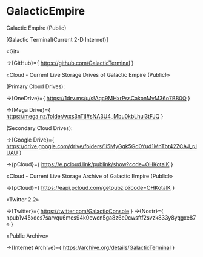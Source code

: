 # GalacticEmpire
Galactic Empire (Public)

[Galactic Terminal(Current 2-D Internet)]

«Git»

→{GitHub}={ https://github.com/GalacticTerminal }

«Cloud - Current Live Storage Drives of Galactic Empire (Public)»

(Primary Cloud Drives):

→{OneDrive}={ https://1drv.ms/u/s!Aqc9MHxrPssCakonMvM36o7BB0Q }

→{Mega Drive}={ https://mega.nz/folder/wxs3nTjI#sNA3U4_Mbu0kbLhul3tFJQ }

(Secondary Cloud Drives):

→{Google Drive}={ https://drive.google.com/drive/folders/1i5MyGqk5Gd0Yud1MnTbt42ZCAJ_rJUAU }

→{pCloud}={ https://e.pcloud.link/publink/show?code=OHKotalK }

«Cloud - Current Live Storage Archive of Galactic Empire (Public)»

→{pCloud}={ https://eapi.pcloud.com/getpubzip?code=OHKotalK }

«Twitter 2.2»

→{Twitter}={ https://twitter.com/GalacticConsole }
→{Nostr}={ npub1v45xdes7sarvqu6mes94k0ewcn5ga8z6e0cwsftf2svzk833y8yqgxe87e }

«Public Archive»

→{Internet Archive}={ https://archive.org/details/GalacticTerminal }
